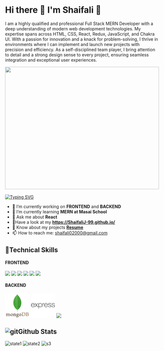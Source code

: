<div style={align:"center"}>
<h1 style={textAlign:"center"}>Hi there 👋 I'm Shaifali 👩</h1>
<p style={textAlign:"center"}>I am a highly qualified and professional Full Stack MERN Developer with a deep understanding of modern web development technologies. My expertise spans across HTML, CSS, React, Redux, JavaScript, and Chakra UI. With a passion for innovation and a knack for problem-solving, I thrive in environments where I can implement and launch new projects with precision and efficiency. As a self-disciplined team player, I bring attention to detail and a strong design sense to every project, ensuring seamless integration and exceptional user experiences.

</p>

<div margin="auto">
<img src="https://img.freepik.com/free-vector/gradient-step-illustration_52683-106550.jpg?size=626&ext=jpg" width="100%" height="400px"/>
  </div>
  
<a href="https://git.io/typing-svg"><img src="https://readme-typing-svg.demolab.com?font=Fira+Code&weight=700&size=18&pause=999&width=435&lines=Hello+!+My+Name+is+Shaifali.;I+am+a+Full+Stack+Web+Developer.;+Looking+to+start+the+career+as+software+engineer.;Proficient+in+MERN+Stack+Developing." alt="Typing SVG" /></a>

<!-- <div id="header" align="center">
  <img src="https://media1.giphy.com/media/26n7b7PjSOZJwVCmY/giphy.webp?cid=ecf05e4728f9ysbeeszug7wzirde5hz36pr3vx32pg62wp11&rid=giphy.webp&ct=g"/>
</div> -->


- 🔭 I’m currently working on **FRONTEND** and **BACKEND**
- 🌱 I’m currently learning **MERN at Masai School**
- 💬 Ask me about **React**
- 🥇Have a look at my **<a href="https://ShaifaliJ-99.github.io/">https://ShaifaliJ-99.github.io/</a>**
- 📄 Know about my projects **<a href="https://drive.google.com/file/d/1m-5h1Is4mNkilVLdVOFL7cg8Pegx4CkL/view?usp=share_link">Resume</a>**
- 📫 How to reach me: <a href="https://mail.google.com/mail/u/0/#compose=CllgCJlLWxqnrmcQxQrxWLMQslBnnpCmLCNFTgHLWjkxDTbKbdbvLxMCsPsGvMKQJTcZTDMFFVV">shaifali02000@gmail.com</a>

<h2>📜Technical Skills</h2>
<div>
  <h4>FRONTEND</h4>
  <img src="https://media1.giphy.com/media/SvFocn0wNMx0iv2rYz/200w.webp?cid=ecf05e470vjhp7omsv23mp4awxaxtpy0hidsrueqzef9coaz&rid=200w.webp&ct=g" width="80px" />
  <img src="https://img.freepik.com/free-icon/css_318-674222.jpg?size=338&ext=jpg&ga=GA1.1.1323011461.1676294460&semt=ais" width="80px"/>
  <img src="https://img.freepik.com/free-icon/html-5_318-698168.jpg?size=338&ext=jpg&ga=GA1.1.1323011461.1676294460&semt=ais" width="80px"/>
  <img src="https://cdn.icon-icons.com/icons2/2415/PNG/512/typescript_original_logo_icon_146317.png" width="80px"/>
  <img src="https://img.icons8.com/color/1x/redux.png" width="80px"/>
  <img src="https://img.icons8.com/officel/1x/react.png" width="80px"/>
   <h4>BACKEND</h4>
  <img src="https://raw.githubusercontent.com/devicons/devicon/master/icons/mongodb/mongodb-original-wordmark.svg" width="80px"/>
   <img src="https://raw.githubusercontent.com/devicons/devicon/master/icons/express/express-original-wordmark.svg" width="80px"/>
  <img src="https://img.icons8.com/color/1x/nodejs.png" width="80px"/>
  
 </div>

<h2><img src="https://cliply.co/wp-content/uploads/2020/04/422004440_CHECKMARK_3D_ICON_400px.gif" alt="git" width="3%"/>Github Stats</h2>
 <img src="https://github-readme-streak-stats.herokuapp.com?user=officialShaifaliJ&border_radius=10.6" alt="state1" id="github-streak-stats"/>
            <img id="github-stats-card" src="https://github-readme-stats.vercel.app/api?username=officialShaifaliJ" alt="state2"/>
            <img src="https://github-readme-stats.vercel.app/api/top-langs/?username=officialShaifaliJ&layout=compact" id="github-top-langs" alt="s3"/>
  </div>
